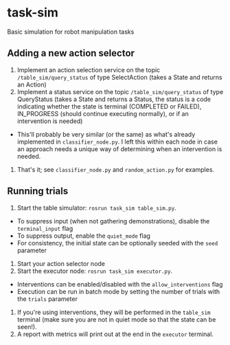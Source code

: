 # task-sim
Basic simulation for robot manipulation tasks

## Adding a new action selector
1. Implement an action selection service on the topic `/table_sim/query_status` of type SelectAction (takes a State and returns an Action)
1. Implement a status service on the topic `/table_sim/query_status` of type QueryStatus (takes a State and returns a Status, the status is a code indicating whether the state is terminal (COMPLETED or FAILED), IN_PROGRESS (should continue executing normally), or if an intervention is needed)
  * This'll probably be very similar (or the same) as what's already implemented in `classifier_node.py`.  I left this within each node in case an approach needs a unique way of determining when an intervention is needed.
1. That's it; see `classifier_node.py` and `random_action.py` for examples.

## Running trials
1. Start the table simulator: `rosrun task_sim table_sim.py`.
  * To suppress input (when not gathering demonstrations), disable the `terminal_input` flag
  * To suppress output, enable the `quiet_mode` flag
  * For consistency, the initial state can be optionally seeded with the `seed` parameter
1. Start your action selector node
1. Start the executor node: `rosrun task_sim executor.py`.
  * Interventions can be enabled/disabled with the `allow_interventions` flag
  * Execution can be run in batch mode by setting the number of trials with the `trials` parameter
1. If you're using interventions, they will be performed in the `table_sim` terminal (make sure you are not in quiet mode so that the state can be seen!).
1. A report with metrics will print out at the end in the `executor` terminal.
